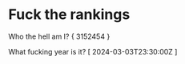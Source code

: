 # Fuck the rankings

Who the hell am I?
{ 3152454 }

What fucking year is it?
[ 2024-03-03T23:30:00Z ]
